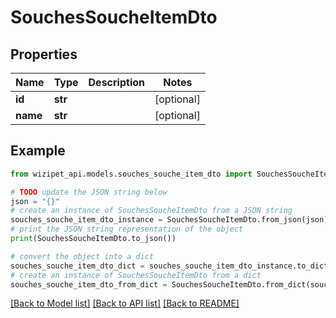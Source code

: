# SouchesSoucheItemDto


## Properties

Name | Type | Description | Notes
------------ | ------------- | ------------- | -------------
**id** | **str** |  | [optional] 
**name** | **str** |  | [optional] 

## Example

```python
from wizipet_api.models.souches_souche_item_dto import SouchesSoucheItemDto

# TODO update the JSON string below
json = "{}"
# create an instance of SouchesSoucheItemDto from a JSON string
souches_souche_item_dto_instance = SouchesSoucheItemDto.from_json(json)
# print the JSON string representation of the object
print(SouchesSoucheItemDto.to_json())

# convert the object into a dict
souches_souche_item_dto_dict = souches_souche_item_dto_instance.to_dict()
# create an instance of SouchesSoucheItemDto from a dict
souches_souche_item_dto_from_dict = SouchesSoucheItemDto.from_dict(souches_souche_item_dto_dict)
```
[[Back to Model list]](../README.md#documentation-for-models) [[Back to API list]](../README.md#documentation-for-api-endpoints) [[Back to README]](../README.md)


